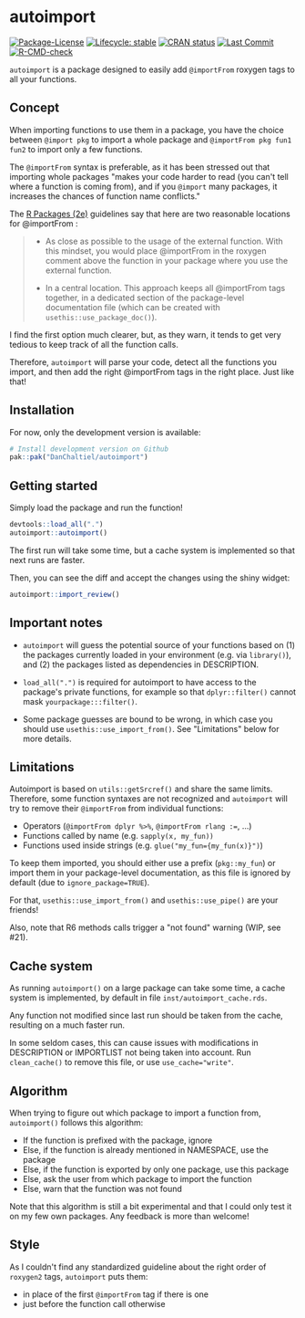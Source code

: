 # autoimport

<!-- badges: start -->

[![Package-License](http://img.shields.io/badge/license-GPL--3-brightgreen.svg?style=flat)](http://www.gnu.org/licenses/gpl-3.0.html) 
[![Lifecycle: stable](https://img.shields.io/badge/lifecycle-stable-brightgreen.svg)](https://lifecycle.r-lib.org/articles/stages.html#stable) 
[![CRAN status](https://www.r-pkg.org/badges/version/autoimport)](https://CRAN.R-project.org/package=autoimport) 
[![Last Commit](https://img.shields.io/github/last-commit/DanChaltiel/autoimport)](https://github.com/DanChaltiel/autoimport)
[![R-CMD-check](https://github.com/DanChaltiel/autoimport/actions/workflows/R-CMD-check.yaml/badge.svg)](https://github.com/DanChaltiel/autoimport/actions/workflows/R-CMD-check.yaml)

<!-- badges: end -->

`autoimport` is a package designed to easily add `@importFrom` roxygen tags to all your functions.


## Concept

When importing functions to use them in a package, you have the choice between `@import pkg` to import a whole package and `@importFrom pkg fun1 fun2` to import only a few functions.

The `@importFrom` syntax is preferable, as it has been stressed out that importing whole packages "makes your code harder to read (you can't tell where a function is coming from), and if you `@import` many packages, it increases the chances of function name conflicts."

The [R Packages (2e)](https://r-pkgs.org/dependencies-in-practice.html#in-code-below-r) guidelines say that here are two reasonable locations for @importFrom :

> -   As close as possible to the usage of the external function. With this mindset, you would place @importFrom in the roxygen comment above the function in your package where you use the external function.
>
> -   In a central location. This approach keeps all @importFrom tags together, in a dedicated section of the package-level documentation file (which can be created with `usethis::use_package_doc()`).

I find the first option much clearer, but, as they warn, it tends to get very tedious to keep track of all the function calls.

Therefore, `autoimport` will parse your code, detect all the functions you import, and then add the right @importFrom tags in the right place. Just like that!


## Installation

For now, only the development version is available:

``` r
# Install development version on Github
pak::pak("DanChaltiel/autoimport")
```


## Getting started

Simply load the package and run the function!

``` r
devtools::load_all(".")
autoimport::autoimport()
```

The first run will take some time, but a cache system is implemented so that next runs are faster.

Then, you can see the diff and accept the changes using the shiny widget:

``` r
autoimport::import_review()
```


## Important notes

-   `autoimport` will guess the potential source of your functions based on (1) the packages currently loaded in your environment (e.g. via `library()`), and (2) the packages listed as dependencies in DESCRIPTION.

-   `load_all(".")` is required for autoimport to have access to the package's private functions, for example so that `dplyr::filter()` cannot mask `yourpackage:::filter()`.

-   Some package guesses are bound to be wrong, in which case you should use `usethis::use_import_from()`. See "Limitations" below for more details.


## Limitations

Autoimport is based on `utils::getSrcref()` and share the same limits. Therefore, some function syntaxes are not recognized and `autoimport` will try to remove their `@importFrom` from individual functions:

-   Operators (`@importFrom dplyr %>%`, `@importFrom rlang :=`, ...)
-   Functions called by name (e.g. `sapply(x, my_fun))`
-   Functions used inside strings (e.g. `glue("my_fun={my_fun(x)}")`)

To keep them imported, you should either use a prefix (`pkg::my_fun`) or import them in your package-level documentation, as this file is ignored by default (due to `ignore_package=TRUE`).

For that, `usethis::use_import_from()` and `usethis::use_pipe()` are your friends!

Also, note that R6 methods calls trigger a "not found" warning (WIP, see #21).


## Cache system

As running `autoimport()` on a large package can take some time, a cache system is implemented, by default in file `inst/autoimport_cache.rds`.

Any function not modified since last run should be taken from the cache, resulting on a much faster run.

In some seldom cases, this can cause issues with modifications in DESCRIPTION or IMPORTLIST not being taken into account. Run `clean_cache()` to remove this file, or use `use_cache="write"`.


## Algorithm

When trying to figure out which package to import a function from, `autoimport()` follows this algorithm:

-   If the function is prefixed with the package, ignore
-   Else, if the function is already mentioned in NAMESPACE, use the package
-   Else, if the function is exported by only one package, use this package
-   Else, ask the user from which package to import the function
-   Else, warn that the function was not found

Note that this algorithm is still a bit experimental and that I could only test it on my few own packages. Any feedback is more than welcome!


## Style

As I couldn't find any standardized guideline about the right order of `roxygen2` tags, `autoimport` puts them:

-   in place of the first `@importFrom` tag if there is one
-   just before the function call otherwise
